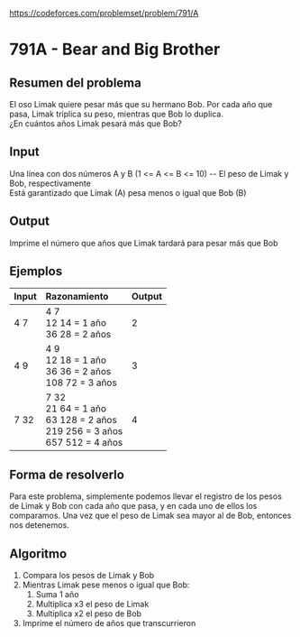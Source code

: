https://codeforces.com/problemset/problem/791/A

# 791A - Bear and Big Brother

## Resumen del problema
El oso Limak quiere pesar más que su hermano Bob. Por cada año que pasa, Limak triplica su peso, mientras que Bob lo duplica. \
¿En cuántos años Limak pesará más que Bob?

## Input
Una línea con dos números A y B (1 <= A <= B <= 10) -- El peso de Limak y Bob, respectivamente \
Está garantizado que Limak (A) pesa menos o igual que Bob (B)

## Output
Imprime el número que años que Limak tardará para pesar más que Bob

## Ejemplos
| Input | Razonamiento | Output    |
| :---- | :--------    | --------- |
| 4 7   | 4 7 <br> 12 14 = 1 año <br> 36 28 = 2 años | 2         |
| 4 9   | 4 9 <br> 12 18 = 1 año <br> 36 36 = 2 años <br> 108 72 = 3 años | 3         |
| 7 32  | 7 32 <br> 21 64 = 1 año <br> 63 128 = 2 años <br> 219 256 = 3 años <br> 657 512 = 4 años | 4         |

## Forma de resolverlo
Para este problema, simplemente podemos llevar el registro de los pesos de Limak y Bob con cada año que pasa, y en cada uno de ellos los comparamos. Una vez que el peso de Limak sea mayor al de Bob, entonces nos detenemos.

## Algoritmo
1) Compara los pesos de Limak y Bob
2) Mientras Limak pese menos o igual que Bob:
    1) Suma 1 año
    2) Multiplica x3 el peso de Limak
    3) Multiplica x2 el peso de Bob
3) Imprime el número de años que transcurrieron
